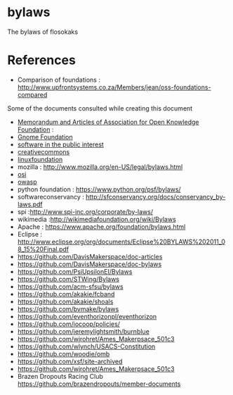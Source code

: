 bylaws
======

The bylaws of flosokaks

References
==========
* Comparison of foundations  :
  http://www.upfrontsystems.co.za/Members/jean/oss-foundations-compared
  
Some of the documents consulted while creating this document 

* [Memorandum and Articles of Association for Open Knowledge Foundation](other/openknowledge.md) : 
* [Gnome Foundation](other/gnome.md)
* [software in the public interest](other/spi.md)
* [creativecommons](other/creativecommons.md)
* [linuxfoundation](other/linuxfoundation.md)
* mozilla : http://www.mozilla.org/en-US/legal/bylaws.html
* [osi](other/osi.md)
* [owasp](other/owasp.md)
* python foundation : https://www.python.org/psf/bylaws/
* softwareconservancy : http://sfconservancy.org/docs/conservancy_by-laws.pdf
* spi :http://www.spi-inc.org/corporate/by-laws/
* wikimedia :http://wikimediafoundation.org/wiki/Bylaws
* Apache : https://www.apache.org/foundation/bylaws.html
* Eclipse : http://www.eclipse.org/org/documents/Eclipse%20BYLAWS%202011_08_15%20Final.pdf
* https://github.com/DavisMakerspace/doc-articles
* https://github.com/DavisMakerspace/doc-bylaws
* https://github.com/PsiUpsilonEI/Bylaws
* https://github.com/STWing/Bylaws
* https://github.com/acm-sfsu/bylaws
* https://github.com/akakie/fcband
* https://github.com/akakie/shoals
* https://github.com/bvmake/bylaws
* https://github.com/eventhorizonpl/eventhorizon
* https://github.com/iocoop/policies/
* https://github.com/jeremylightsmith/burnblue
* https://github.com/wjrohret/Ames_Makerpsace_501c3
* https://github.com/wlynch/USACS-Constitution
* https://github.com/woodie/omb
* https://github.com/xsf/site-archived
* https://github.com/wjrohret/Ames_Makerpsace_501c3
* Brazen Dropouts Racing Club https://github.com/brazendropouts/member-documents
